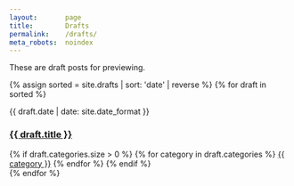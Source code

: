 ```yaml
---
layout:       page
title:        Drafts
permalink:    /drafts/
meta_robots:  noindex
---
```


<p>These are draft posts for previewing.</p>

<div class="posts">
  {% assign sorted = site.drafts | sort: 'date' | reverse %}
  {% for draft in sorted %}
    <div class="post py2">
      <p class="post-meta h5">{{ draft.date | date: site.date_format }}</p>
      <a href="{{site.baseurl}}{{ draft.url }}" class="post-link"><h3 class="post-title">{{ draft.title }}</h3></a>
      {% if draft.categories.size > 0 %}
        <span class="post-meta small">
          {% for category in draft.categories %}
            <a href="{{ category }}" class="category">{{ category }}</a>
          {% endfor %}
        </span>
      {% endif %}
    </div>
  {% endfor %}
</div>